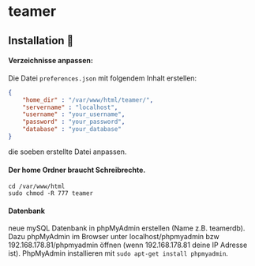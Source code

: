 # teamer
## Installation :snail:

#### Verzeichnisse anpassen:
Die Datei `preferences.json` mit folgendem Inhalt erstellen:
```json
{
    "home_dir" : "/var/www/html/teamer/",
    "servername" : "localhost",
    "username" : "your_username",
    "password" : "your_password",
    "database" : "your_database" 
}
```
die soeben erstellte Datei anpassen.
#### Der home Ordner braucht Schreibrechte.
```linux
cd /var/www/html
sudo chmod -R 777 teamer
```  
#### Datenbank
neue mySQL Datenbank in phpMyAdmin erstellen (Name z.B. teamerdb). 
Dazu phpMyAdmin im Browser unter localhost/phpmyadmin bzw 192.168.178.81/phpmyadmin öffnen (wenn 192.168.178.81 deine IP Adresse ist). PhpMyAdmin installieren mit `sudo apt-get install phpmyadmin`.

